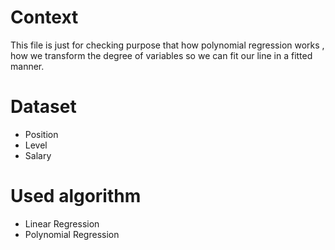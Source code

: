 # Context

This file is just for checking purpose that how polynomial regression works , how we transform the degree of variables so we can fit our line
in a fitted manner. 

# Dataset

- Position
- Level
- Salary

# Used algorithm

- Linear Regression
- Polynomial Regression
